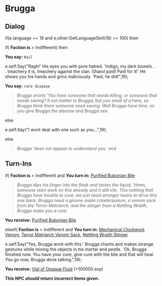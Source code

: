 # Brugga
## Dialog

if(e.language == 19 and e.other:GetLanguageSkill(19) >= 100) then


if( **Faction is** > Indifferent) then



**You say:** `Hail`





e.self:Say("Ragh!' His eyes you with pure hatred. 'Indigo, my dark bowels. . . treachery it is, treachery against the clan. Gharol paid! Paid for it!' He shows you his hands and grins maliciously. 'Paid, he did!",19);



**You say:** `rare disease`





>*Brugga snorts 'You have someone that needs killing, or someone that needs saving? It not matter to Brugga, but you smell of a hero, so Brugga think there someone need saving. Well Brugga have time, so you give Brugga the disease and Brugga see.*




else



e.self:Say("I wont deal with one such as you...",19);


else


 >*Brugga 'does not appear to understand you.'*
end

## Turn-Ins





if( **Faction is** > Indifferent and  **You turn in:** [Purified Bubonian Bile](/item/29302)


>*Brugga dips his finger into the flask and tastes the liquid, 'Hmm, someone start work on this already and it still vile. This nothing that Brugga have trouble to cure, we just need stronger toxins to drive this one back. Brugga need a gnome made crawlerpoison, a venom sack from the Terror Matriarch, and the stinger from a Nettling Wraith, Brugga make you a cure.*


 **You receive:**  [Purified Bubonian Bile](/item/29302) 

elseif( **Faction is** > Indifferent and  **You turn in:** [Mechanical Clockwork Venom](/item/29297), [Terror Matriarch Venom Sack](/item/29298), [Nettling Wraith Stinger](/item/29299)


e.self:Say("Yes, Brugga work with this.' Brugga chants and makes strange gestures while mixing the objects in his mortar and pestle. 'Ok, Brugga finished now. You have your cure, give cure with the bile and that will heal. You go now, Brugga done talking.",19);





 **You receive:**  [Vial of Opaque Fluid](/item/29295) (+100000 exp)

**This NPC *should* return incorrect items given.**
